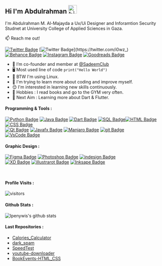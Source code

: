 ## Hi I'm Abdulrahman <img src="https://user-images.githubusercontent.com/1303154/88677602-1635ba80-d120-11ea-84d8-d263ba5fc3c0.gif" width="28px" alt="hi">

I'm Abdulrahman M. Al-Majayda a Ux/Ui Designer and Inforamtion Security Studnet at University College of Applied Sciences in Gaza.

:mailbox: Reach me out!

[![Twitter Badge](https://img.shields.io/badge/-@itsDaRKSAMA-1ca0f1?style=flat&labelColor=1ca0f1&logo=twitter&logoColor=white&link=https://twitter.com/itsDARKSAMA)](https://twitter.com/itsDaRKSAMA) [![Twitter Badge](https://img.shields.io/badge/-@I0WZ__-1ca0f1?style=flat&labelColor=1ca0f1&logo=twitter&logoColor=white&link=https://twitter.com/i0wz_)](https://twitter.com/i0wz_) [![Behance Badge](https://img.shields.io/badge/DaRKSAMA-0055FA?style=flat&labelColor=0055FA&logo=behance&logoColor=white)](https://www.behance.net/darksama) [![Instagram Badge](https://img.shields.io/badge/-@I0WZ__-e84393?style=flat&labelColor=e84393&logo=instagram&logoColor=white)](https://instagram.com/I0WZ_) [![Goodreads Badge](https://img.shields.io/badge/-DaRKSAMA-5D481D?style=flat&labelColor=5D481D&logo=goodreads&logoColor=white)](https://www.goodreads.com/DaRKSAMA) 


- 🔭 I’m co-founder and member at [@SadeemClub](https://www.facebook.com/SadeemClub)
- 🖥️ Most used line of code `print("Hello World")`
- 🐧 BTW I'm using Linux.
- 🤔 I'm trying to learn more about coding and improve myself.
- 😊 I'm interested in learning new skills continuously.
- 🥰 Hobbies : I read books and go to the GYM very often.
- 🎯 Next Aim : Learning more about Dart & Flutter.

#### Programming & Tools :

[![Python Badge](https://img.shields.io/badge/-PYTHON-FCC71E?style=for-the-badge&labelColor=black&logo=python&logoColor=FCC71E)](https://github.com/itsDARKSAMA?tab=repositories&q=&type=&language=python) [![Java Badge](https://img.shields.io/badge/-JAVA-E62B29?style=for-the-badge&labelColor=black&logo=java&logoColor=E62B29)](https://github.com/itsDARKSAMA?tab=repositories&q=&type=&language=java) 
[![Dart Badge](https://img.shields.io/badge/-DART-00AEA4?style=for-the-badge&labelColor=black&logo=dart&logoColor=00AEA4)](https://github.com/itsDARKSAMA?tab=repositories&q=&type=&language=dart) [![SQL Badge](https://img.shields.io/badge/-SQL-DF7610?style=for-the-badge&labelColor=black&logo=mysql&logoColor=DF7610)](https://github.com/itsDARKSAMA?tab=repositories&q=&type=&language=plsql)[![HTML Badge](https://img.shields.io/badge/-HTML5-E46F50?style=for-the-badge&labelColor=black&logo=html5&logoColor=E46F50)](https://github.com/itsDARKSAMA?tab=repositories&q=&type=&language=html) [![CSS Badge](https://img.shields.io/badge/-CSS3-0277BD?style=for-the-badge&labelColor=black&logo=css3&logoColor=0277BD)](https://github.com/itsDARKSAMA?tab=repositories&q=&type=&language=html) 
<br /> [![Qt Badge](https://img.shields.io/badge/-PyQt5-00AEA4?style=for-the-badge&labelColor=black&logo=qt&logoColor=00AEA4)](#) [![Javafx Badge](https://img.shields.io/badge/-JavaFx-E62B29?style=for-the-badge&labelColor=black&logo=java&logoColor=E62B29)](#) [![Manjaro Badge](https://img.shields.io/badge/-Linux_OS-00AEA4?style=for-the-badge&labelColor=black&logo=manjaro&logoColor=00AEA4)](#) [![git Badge](https://img.shields.io/badge/-Github-7C258B?style=for-the-badge&labelColor=black&logo=github&logoColor=7C258B)](#) [![VsCode Badge](https://img.shields.io/badge/-VsCode-0277BD?style=for-the-badge&labelColor=black&logo=visualstudiocode&logoColor=0277BD)](#)

#### Graphic Design :

 [![Figma Badge](https://img.shields.io/badge/-Figma-f52e61?style=for-the-badge&labelColor=black&logo=figma&logoColor=f52e61)](#) [![Photoshop Badge](https://img.shields.io/badge/-Photoshop-0277BD?style=for-the-badge&labelColor=black&logo=adobephotoshop&logoColor=0277BD)](#) [![indesign Badge](https://img.shields.io/badge/-Indesign-f52e61?style=for-the-badge&labelColor=black&logo=adobeindesign&logoColor=f52e61)](#)
 <br /> [![XD Badge](https://img.shields.io/badge/-XD-e84393?style=for-the-badge&labelColor=black&logo=adobexd&logoColor=e84393)](#)  [![illustrarot Badge](https://img.shields.io/badge/-Illustrator-E46F50?style=for-the-badge&labelColor=black&logo=adobeillustrator&logoColor=E46F50)](#)  [![Inksape Badge](https://img.shields.io/badge/-Inkscape-0277BD?style=for-the-badge&labelColor=black&logo=inkscape&logoColor=0277BD)](#) 



<br />

#### Profile Visits :

![visitors](https://visitor-badge.glitch.me/badge?page_id=itsdarksama.itsdarksama)

#### Github Stats :

![Ipenywis's github stats](https://github-readme-stats.vercel.app/api?username=itsDaRKSAMA&count_private=true&theme=tokyonight&hide=contribs,prs)



#### Last Repositories : 

- [Calories_Calculator](https://github.com/itsDARKSAMA/Calories_Calculator)
- [dark_spam](https://github.com/itsDARKSAMA/dark_spam)
- [SpeedTest](https://github.com/itsDARKSAMA/SpeedTest)
- [youtube-downloader](https://github.com/itsDARKSAMA/youtube-downloader)
- [BookEvents-HTML_CSS](https://github.com/itsDARKSAMA/BookEvents-HTML_CSS)
